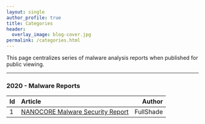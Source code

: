 ```yaml
---
layout: single
author_profile: true
title: Categories
header:
  overlay_image: blog-cover.jpg
permalink: /categories.html
---
```


This page centralizes series of malware analysis reports when published for public viewing.

----

### 2020 - Malware Reports ###

| Id | Article | Author  |
|:---|:--------|--------:|
| 1 | [NANOCORE Malware Security Report](https://github.com/FULLSHADE/MalwareAnalysisReports/blob/master/MalwareReports/Security-Report-%231.001m.NANOCORE.pdf) | FullShade |
